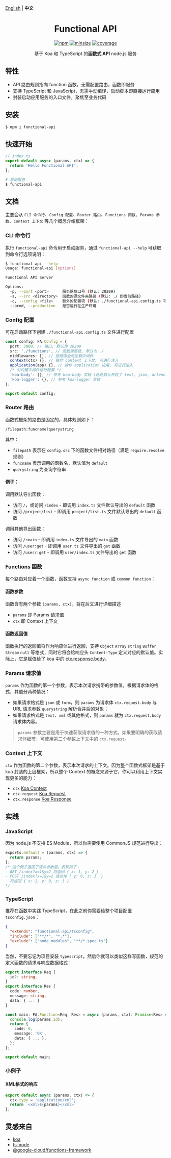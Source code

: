 [English](./README.md) | **中文**

<h1 align="center">Functional API</h1>

<p align="center">
  <a href="https://www.npmjs.com/package/functional-api"><img alt="npm" src="https://img.shields.io/npm/v/functional-api.svg?style=flat-square"></a>
  <a href="https://github.com/mcc108/functional-api"><img alt="minsize" src="https://img.shields.io/bundlephobia/min/functional-api?label=functional-api&style=flat-square"></a>
  <a href="https://codecov.io/gh/mcc108/functional-api"><img alt="coverage" src="https://img.shields.io/codecov/c/github/mcc108/functional-api?style=flat-square"></a>
</p>


<p align="center">
  基于 Koa 和 TypeScript 的<strong>函数式 API</strong> node.js 服务</a>
</p>

## 特性

- API 路由规则指向 function 函数，无需配置路由，函数即服务
- 支持 TypeScript 和 JavaScript，无需手动编译，启动脚本即直接运行应用
- 封装启动应用服务的入口文件，聚焦至业务代码

## 安装

```bash
$ npm i functional-api
```

## 快速开始

```js
// index.ts
export default async (params, ctx) => {
  return 'Hello Functional API';
};
```

```bash
# 启动服务
$ functional-api
```

## 文档

主要会从 `CLI 命令行`、`Config 配置`、`Router 路由`、`Functions 函数`、`Params 参数`、`Context 上下文` 等几个概念介绍框架：

### CLI 命令行

执行 `functional-api` 命令用于启动服务，通过 `functional-api --help` 可获取到命令行选项说明：

```bash
$ functional-api --help
Usage: functional-api [options]

Functional API Server

Options:
  -p, --port <port>      服务器端口号 (默认: 20209)
  -s, --src <directory>  函数的源文件夹路径 (默认: ./ 即当前路径)
  -c, --config <file>    额外的配置项 (默认: ./functional-api.config.ts 可不提供)
  --prod, --production   是否运行在生产环境
```

### Config 配置

可在启动路径下创建 `./functional-api.config.ts` 文件进行配置

```ts
const config: FA.Config = {
  port: 3000, // 端口, 默认为 20209
  src: './functions', // 函数源路径, 默认为 ./
  middlewares: [], // 按顺序全局加载中间件
  context(ctx) {}, // 操作 context 上下文, 可进行注入
  application(app) {}, // 操作 application 应用, 可进行注入
  /* 对内建中间件进行配置 */
  'koa-body': {}, // 参考 koa-body 文档 (此处默认开启了 text, json, urlencoded, multipart)
  'koa-logger': {}, // 参考 koa-logger 文档
};

export default config;
```

### Router 路由

函数式框架的路由是固定的，具体规则如下：

```
/filepath:funcname?querystring
```

其中：
- `filepath` 表示在 `config.src` 下的函数文件相对路径（满足 `require.resolve` 规则）
- `funcname` 表示调用的函数名，默认值为 `default`
- `querystring` 为查询字符串

#### 例子：

调用默认导出函数：
- 访问 `/`，或访问 `/index` - 即调用 `index.ts` 文件默认导出的 `default` 函数
- 访问 `/project/list` - 即调用 `project/list.ts` 文件默认导出的 `default` 函数

调用其他导出函数：
- 访问 `/:main` - 即调用 `index.ts` 文件导出的 `main` 函数
- 访问 `/user:get` - 即调用 `user.ts` 文件导出的 `get` 函数
- 访问 `/user/:get` - 即调用 `user/index.ts` 文件导出的 `get` 函数

### Functions 函数

每个路由对应着一个函数，函数支持 `async function` 或 `common function`：

#### 函数参数

函数含有两个参数 `(params, ctx)`，将在后文进行详细描述
- `params` 即 Params 请求值
- `ctx` 即 Context 上下文

#### 函数返回值

函数执行的返回值将作为响应体进行返回，支持 `Object` `Array` `string` `Buffer` `Stream` `null` 等格式，同时它将会给响应头 `Content-Type` 定义对应的默认值。实际上，它是赋值给了 koa 中的 [ctx.response.body](https://koajs.com/#response-body)。

### Params 请求值

`params` 作为函数的第一个参数，表示本次请求携带的参数值，根据请求体的格式，其值分两种情况：

- 如果请求格式是 `json` 或 `form`，则 `params` 为请求体 `ctx.request.body` 与 URL 请求参数 `querystring` 解析合并后的对象；
- 如果请求格式是 `text`、`xml` 或其他格式，则 `params` 就为 `ctx.request.body` 请求体内容。

> `params` 参数主要是用于快速获取请求值的一种方式。如果要明确的获取请求体细节，可使用第二个参数上下文中的 `ctx.request`。

### Context 上下文

`ctx` 作为函数的第二个参数，表示本次请求的上下文。因为整个函数式框架是基于 koa 封装的上层框架，所以整个 Context 的概念来源于它，你可以利用上下文实现更多的能力：

- `ctx` [Koa Context](https://koajs.com/#context)
- `ctx.request` [Koa Request](https://koajs.com/#request)
- `ctx.response` [Koa Response](https://koajs.com/#response)

## 实践

### JavaScript

因为 node.js 不支持 ES Module，所以你需要使用 CommonJS 规范进行导出：

```js
exports.default = (params, ctx) => {
  return params;
};
/* 这个例子返回了请求参数值，表现如下：
- GET /index?x=1&y=2 将返回 { x: 1, y: 2 }
- POST /index?x=1&y=2 请求体 { y: 0, z: 3  }
  将返回 { x: 1, y: 0, z: 3 }
*/
```

### TypeScript

推荐在函数中实践 TypeScript，在此之前你需要给整个项目配置 `tsconfig.json`：

```json
{
  "extends": "functional-api/tsconfig",
  "include": ["**/*", "*.*"],
  "exclude": ["node_modules", "**/*.spec.ts"]
}
```

当然，不要忘记为项目安装 `typescript`。然后你就可以类似这样写函数，规范的定义函数的请求与响应数据格式：

```ts
export interface Req {
  id?: string,
}
export interface Res {
  code: number,
  message: string,
  data: { ... }
}

const main: FA.Function<Req, Res> = async (params, ctx): Promise<Res> => {
  console.log(params.id);
  return {
    code: 0,
    message: 'OK',
    data: { ... },
  };
};

export default main;
```

### 小例子

#### XML格式的响应

```ts
export default async (params, ctx) => {
  ctx.type = 'application/xml';
  return `<xml>${params}</xml>`
};
```


## 灵感来自

- [koa](https://github.com/koajs/koa)
- [ts-node](https://github.com/TypeStrong/ts-node)
- [@google-cloud/functions-framework](https://github.com/GoogleCloudPlatform/functions-framework-nodejs)
